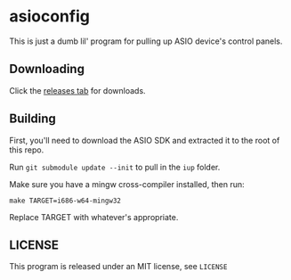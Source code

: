 # asioconfig

This is just a dumb lil' program for pulling up ASIO device's control panels.

## Downloading

Click the [releases tab](https://github.com/jprjr/asioconfig/releases) for downloads.

## Building

First, you'll need to download the ASIO SDK and extracted it to the root of this
repo.

Run `git submodule update --init` to pull in the `iup` folder.

Make sure you have a mingw cross-compiler installed, then run:

```
make TARGET=i686-w64-mingw32
```

Replace TARGET with whatever's appropriate.

## LICENSE

This program is released under an MIT license, see `LICENSE`
